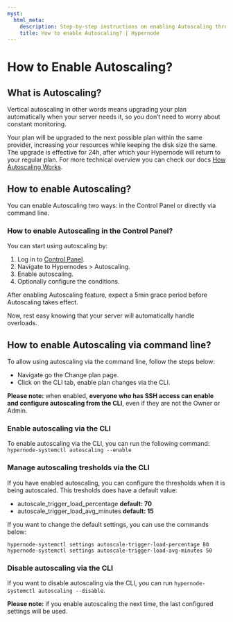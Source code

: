 ```yaml
---
myst:
  html_meta:
    description: Step-by-step instructions on enabling Autoscaling through the Control Panel or command line
    title: How to enable Autoscaling? | Hypernode
---
```


# How to Enable Autoscaling?

## What is Autoscaling?

Vertical autoscaling in other words means upgrading your plan automatically when your server needs it, so you don’t need to worry about constant monitoring.

Your plan will be upgraded to the next possible plan within the same provider, increasing your resources while keeping the disk size the same. The upgrade is effective for 24h, after which your Hypernode will return to your regular plan. For more technical overview you can check our docs [How Autoscaling Works](how-does-autoscaling-work.md).

## How to enable Autoscaling?

You can enable Autoscaling two ways: in the Control Panel or directly via command line.

### How to enable Autoscaling in the Control Panel?

You can start using autoscaling by:

1. Log in to [Control Panel](https://my.hypernode.com).
2. Navigate to Hypernodes > Autoscaling.
3. Enable autoscaling.
4. Optionally configure the conditions.

After enabling Autoscaling feature, expect a 5min grace period before Autoscaling takes effect.

Now, rest easy knowing that your server will automatically handle overloads.

## How to enable Autoscaling via command line?

To allow using autoscaling via the command line, follow the steps below:

- Navigate go the Change plan page.
- Click on the CLI tab, enable plan changes via the CLI.

**Please note:** when enabled, **everyone who has SSH access can enable and configure autoscaling from the CLI**, even if they are not the Owner or Admin.

### Enable autoscaling via the CLI

To enable autoscaling via the CLI, you can run the following command:
`hypernode-systemctl autoscaling --enable`

### Manage autoscaling tresholds via the CLI
If you have enabled autoscaling, you can configure the thresholds when it is being autoscaled.
This tresholds does have a default value:
- autoscale_trigger_load_percentage **default: 70**
- autoscale_trigger_load_avg_minutes **default: 15**

If you want to change the default settings, you can use the commands below:
```
hypernode-systemctl settings autoscale-trigger-load-percentage 80
hypernode-systemctl settings autoscale-trigger-load-avg-minutes 50
```

### Disable autoscaling via the CLI
If you want to disable autoscaling via the CLI, you can run `hypernode-systemctl autoscaling --disable`.

**Please note:** if you enable autoscaling the next time, the last configured settings will be used.
